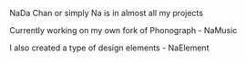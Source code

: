 NaDa Chan or simply Na is in almost all my projects

Currently working on my own fork of Phonograph - NaMusic

I also created a type of design elements - NaElement

